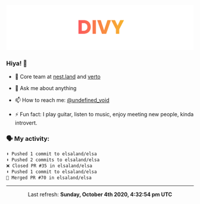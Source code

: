 
![](https://github.com/divy-work/divy-work/raw/master/assets/divy.png)

### Hiya! 👋

- 🔭 Core team at [nest.land](https://github.com/nestdotland/nest.land) and [verto](https://github.com/useverto/verto)

- 💬 Ask me about anything

- 📫 How to reach me: [@undefined_void](https://instagram.com/divy.exe)

- ⚡ Fun fact: I play guitar, listen to music, enjoy meeting new people, kinda introvert.

### 🗣 My activity:

```
⬆️ Pushed 1 commit to elsaland/elsa
⬆️ Pushed 2 commits to elsaland/elsa
❌ Closed PR #35 in elsaland/elsa
⬆️ Pushed 1 commit to elsaland/elsa
🎉 Merged PR #70 in elsaland/elsa
```

------------
<p align="center">Last refresh: <b>Sunday, October 4th 2020, 4:32:54 pm UTC</b></p>
